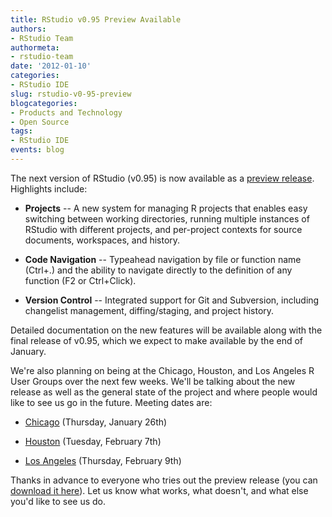 ```yaml
---
title: RStudio v0.95 Preview Available
authors: 
- RStudio Team
authormeta: 
- rstudio-team
date: '2012-01-10'
categories:
- RStudio IDE
slug: rstudio-v0-95-preview
blogcategories:
- Products and Technology
- Open Source
tags:
- RStudio IDE
events: blog
---
```



The next version of RStudio (v0.95) is now available as a [preview release](http://www.rstudio.org/download/preview). Highlights include:

  * **Projects** -- A new system for managing R projects that enables easy switching between working directories, running multiple instances of RStudio with different projects, and per-project contexts for source documents, workspaces, and history.

  * **Code Navigation** -- Typeahead navigation by file or function name (Ctrl+.) and the ability to navigate directly to the definition of any function (F2 or Ctrl+Click).

  * **Version Control** -- Integrated support for Git and Subversion, including changelist management, diffing/staging, and project history.

Detailed documentation on the new features will be available along with the final release of v0.95, which we expect to make available by the end of January.

We're also planning on being at the Chicago, Houston, and Los Angeles R User Groups over the next few weeks. We'll be talking about the new release as well as the general state of the project and where people would like to see us go in the future. Meeting dates are:

  * [Chicago](http://www.meetup.com/ChicagoRUG/events/47339512/) (Thursday, January 26th)

  * [Houston](http://www.meetup.com/houstonr/) (Tuesday, February 7th)

  * [Los Angeles](http://www.meetup.com/LAarea-R-usergroup/events/40337912/) (Thursday, February 9th)

Thanks in advance to everyone who tries out the preview release (you can [download it here](http://www.rstudio.org/download/preview)). Let us know what works, what doesn't, and what else you'd like to see us do.

